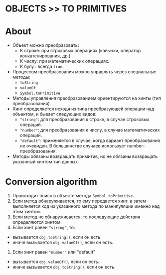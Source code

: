 # OBJECTS >> TO PRIMITIVES

# About
- Объект можно преобразовать:
  - К строке: при строковых операциях (кавычки, оператор конкатенирования, др.)
  - К числу: при математических операциях.
  - К булу : всегда `true`.
- Процессом преобразования можно управлять через специальные методы:
  - `toString`
  - `valueOf`
  - `Symbol.toPrimitive`
- Методы управления преобразованием ориентируются на хинты (тип преобразования).
- Хинт определяется исходя из типа преобразующей операции над объектом, и бывает следующих видов:
  - `"string"`: для преобразования к строке, в случае строковых операций.
  - `"number"`: для преобразования к числу, в случае математических операций.
  - `"default"`: применяется в случае, когда вариант преобразования не очевиден. В большинстве случаев использует number-преобразования.
- Методы обязаны возвращать примитив, но не обязаны возвращать указанный хинтом тип данных.

# Conversion algorithm
1. Происходит поиск в объекте метода `Symbol.toPrimitive`.
1. Если метод обнаруживается, то ему передается хинт, а затем выполняется код из указанного метода по манипуляции именно над этим хинтом.
1. Если метод не обнаруживается, то последующие действия определяются хинтом.
1. Если хинт равен `"string"`, то:
  - вызывается `obj.toString()`, если он есть.
  - иначе вызывается `obj.valueOf()`, если он есть.
1. Если хинт равен `"number"` или "default"
  - вызывается `obj.valueOf()`, если он есть.
  - иначе вызывается `obj.toString()`, если он есть.